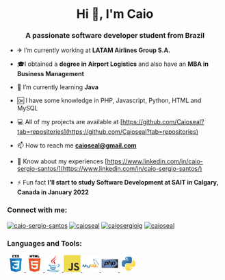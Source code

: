 <h1 align="center">Hi 👋, I'm Caio</h1>
<h3 align="center">A passionate software developer student from Brazil</h3>

- ✈ I’m currently working at **LATAM Airlines Group S.A.**

- 🎓I obtained a **degree in Airport Logistics** and also have an **MBA in Business Management**

- 🌱 I’m currently learning **Java**

- 🆗 I have some knowledge in PHP, Javascript, Python, HTML and MySQL

- 💻 All of my projects are available at [https://github.com/Caioseal?tab=repositories](https://github.com/Caioseal?tab=repositories)

- 📫 How to reach me **caioseal@gmail.com**

- 📄 Know about my experiences [https://www.linkedin.com/in/caio-sergio-santos/](https://www.linkedin.com/in/caio-sergio-santos/)

- ⚡ Fun fact **I'll start to study Software Development at SAIT in Calgary, Canada in January 2022**

<h3 align="left">Connect with me:</h3>
<p align="left">
<a href="https://linkedin.com/in/caio-sergio-santos" target="blank"><img align="center" src="https://raw.githubusercontent.com/rahuldkjain/github-profile-readme-generator/master/src/images/icons/Social/linked-in-alt.svg" alt="caio-sergio-santos" height="30" width="40" /></a>
<a href="https://fb.com/caioseal" target="blank"><img align="center" src="https://raw.githubusercontent.com/rahuldkjain/github-profile-readme-generator/master/src/images/icons/Social/facebook.svg" alt="caioseal" height="30" width="40" /></a>
<a href="https://instagram.com/caiosergioig" target="blank"><img align="center" src="https://raw.githubusercontent.com/rahuldkjain/github-profile-readme-generator/master/src/images/icons/Social/instagram.svg" alt="caiosergioig" height="30" width="40" /></a>
<a href="https://www.hackerrank.com/caioseal" target="blank"><img align="center" src="https://raw.githubusercontent.com/rahuldkjain/github-profile-readme-generator/master/src/images/icons/Social/hackerrank.svg" alt="caioseal" height="30" width="40" /></a>
</p>

<h3 align="left">Languages and Tools:</h3>
<p align="left"> <a href="https://www.w3schools.com/css/" target="_blank"> <img src="https://raw.githubusercontent.com/devicons/devicon/master/icons/css3/css3-original-wordmark.svg" alt="css3" width="40" height="40"/> </a> <a href="https://www.w3.org/html/" target="_blank"> <img src="https://raw.githubusercontent.com/devicons/devicon/master/icons/html5/html5-original-wordmark.svg" alt="html5" width="40" height="40"/> </a> <a href="https://www.java.com" target="_blank"> <img src="https://raw.githubusercontent.com/devicons/devicon/master/icons/java/java-original.svg" alt="java" width="40" height="40"/> </a> <a href="https://developer.mozilla.org/en-US/docs/Web/JavaScript" target="_blank"> <img src="https://raw.githubusercontent.com/devicons/devicon/master/icons/javascript/javascript-original.svg" alt="javascript" width="40" height="40"/> </a> <a href="https://www.mysql.com/" target="_blank"> <img src="https://raw.githubusercontent.com/devicons/devicon/master/icons/mysql/mysql-original-wordmark.svg" alt="mysql" width="40" height="40"/> </a> <a href="https://www.php.net" target="_blank"> <img src="https://raw.githubusercontent.com/devicons/devicon/master/icons/php/php-original.svg" alt="php" width="40" height="40"/> </a> <a href="https://www.python.org" target="_blank"> <img src="https://raw.githubusercontent.com/devicons/devicon/master/icons/python/python-original.svg" alt="python" width="40" height="40"/> </a> </p>

